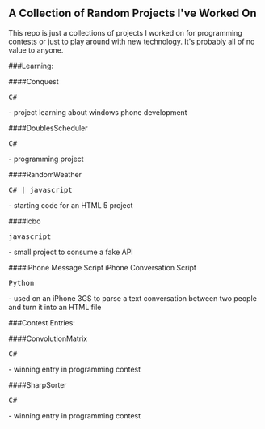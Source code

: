 ## A Collection of Random Projects I've Worked On

This repo is just a collections of projects I worked on for programming contests or just to play around with new technology. It's probably all of no value to anyone.

###Learning:

####Conquest
<pre>C#</pre> - project learning about windows phone development

####DoublesScheduler
<pre>C#</pre> - programming project

####RandomWeather
<pre>C# | javascript</pre> - starting code for an HTML 5 project

####lcbo
<pre>javascript</pre> - small project to consume a fake API

####iPhone Message Script	iPhone Conversation Script
<pre>Python</pre> - used on an iPhone 3GS to parse a text conversation between two people and turn it into an HTML file
###Contest Entries:

####ConvolutionMatrix
<pre>C#</pre> - winning entry in programming contest

####SharpSorter
<pre>C#</pre> - winning entry in programming contest


